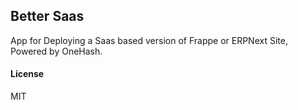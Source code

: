 ## Better Saas

App for Deploying a Saas based version of Frappe or ERPNext Site, Powered by OneHash.

#### License

MIT
